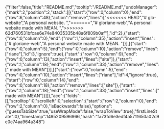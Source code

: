 {"filter":false,"title":"README.md","tooltip":"/README.md","undoManager":{"mark":2,"position":2,"stack":[[{"start":{"row":0,"column":0},"end":{"row":6,"column":48},"action":"remove","lines":["<<<<<<< HEAD","# glo-website","A personal website. ","=======","# gloriane-web","A personal website made with MEAN. ",">>>>>>> 62d760531bfcae6e74e84035335b48a6f809b0af"],"id":2},{"start":{"row":0,"column":0},"end":{"row":1,"column":35},"action":"insert","lines":["# gloriane-web","A personal website made with MEAN. "]}],[{"start":{"row":0,"column":5},"end":{"row":0,"column":10},"action":"remove","lines":["riane"],"id":3,"ignore":true},{"start":{"row":0,"column":9},"end":{"row":0,"column":13},"action":"insert","lines":["site"]},{"start":{"row":1,"column":18},"end":{"row":1,"column":33},"action":"remove","lines":[" made with MEAN"]}],[{"start":{"row":0,"column":5},"end":{"row":0,"column":10},"action":"insert","lines":["riane"],"id":4,"ignore":true},{"start":{"row":0,"column":14},"end":{"row":0,"column":18},"action":"remove","lines":["site"]},{"start":{"row":1,"column":18},"end":{"row":1,"column":33},"action":"insert","lines":[" made with MEAN"]}]]},"ace":{"folds":[],"scrolltop":0,"scrollleft":0,"selection":{"start":{"row":2,"column":0},"end":{"row":2,"column":0},"isBackwards":false},"options":{"guessTabSize":true,"useWrapMode":false,"wrapToView":true},"firstLineState":0},"timestamp":1495209596966,"hash":"fa73fd6e3edf4a5711650a02c9c0c74aa964a348"}